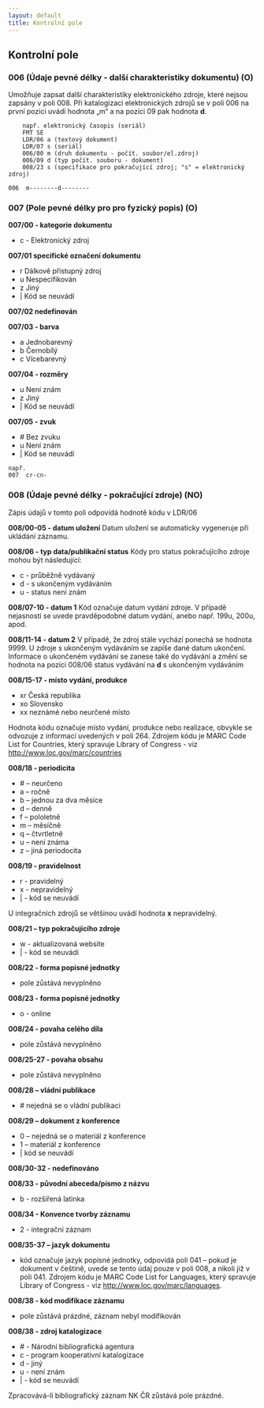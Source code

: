 ```yaml
---
layout: default
title: Kontrolní pole
---
```

## Kontrolní pole

### 006 (Údaje pevné délky - další charakteristiky dokumentu) (O)
Umožňuje zapsat další charakteristiky elektronického zdroje, které nejsou zapsány v poli 008. Při katalogizaci elektronických zdrojů se v poli 006 na první pozici uvádí hodnota „m“ a na pozici 09 pak hodnota **d**.

```
	např. elektronický časopis (seriál)
	FMT SE
	LDR/06 a (textový dokument)
	LDR/07 s (seriál)
	006/00 m (druh dokumentu - počít. soubor/el.zdroj)
	006/09 d (typ počít. souboru - dokument)
	008/23 s (specifikace pro pokračující zdroj; "s" = elektronický zdroj)

006  m--------d--------

```

### 007 (Pole pevné délky pro pro fyzický popis) (O)
**007/00 - kategorie dokumentu**
* c - Elektronický zdroj


**007/01 specifické označení dokumentu**
* r   Dálkově přístupný zdroj
* u   Nespecifikován
* z   Jiný
* \|   Kód se neuvádí


**007/02 nedefinován**


**007/03 - barva**
* a  Jednobarevný
* b  Černobílý
* c  Vícebarevný


**007/04 - rozměry**
* u   Není znám
* z   Jiný
* \|   Kód se neuvádí


**007/05 - zvuk**
* \#	Bez zvuku
* u     Není znám
* \|      Kód se neuvádí


```
např.
007  cr-cn-
```

### 008 (Údaje pevné délky - pokračující zdroje) (NO)
Zápis údajů v tomto poli odpovídá hodnotě kódu v LDR/06

**008/00-05 - datum uložení**
Datum uložení se automaticky vygeneruje při ukládání záznamu.


**008/06 - typ data/publikační status**
Kódy pro status pokračujícího zdroje mohou být následující:
* c - průběžně vydávaný
* d - s ukončeným vydáváním
* u - status není znám


**008/07-10 - datum 1**
Kód označuje datum vydání zdroje. V případě nejasností se uvede pravděpodobné datum vydání, anebo např. 199u, 200u, apod.


**008/11-14 - datum 2**
V případě, že zdroj stále vychází ponechá se hodnota 9999. U zdroje s ukončeným vydáváním se zapíše dané datum ukončení. Informace o ukončeném vydávání se zanese také do vydávání a změní se hodnota na pozici 008/06 status vydávání na **d** s ukončeným vydáváním


**008/15-17 - místo vydání, produkce**
* xr	Česká republika
* xo	Slovensko
* xx neznámé nebo neurčené místo


Hodnota kódu označuje místo vydání, produkce nebo realizace, obvykle se odvozuje z informací uvedených v poli 264. Zdrojem kódu je MARC Code List
for Countries, který spravuje Library of Congress - viz http://www.loc.gov/marc/countries


**008/18 - periodicita**
* \#  – neurčeno
* a – ročně
* b –  jednou za dva měsíce
* d – denně
* f – pololetně
* m – měsíčně
* q – čtvrtletně
* u – není známa
* z – jiná periodocita


**008/19 - pravidelnost**
*  r - pravidelný
* x - nepravidelný
* \| - kód se neuvádí


U integračních zdrojů se většinou uvádí hodnota **x** nepravidelný.


**008/21 – typ pokračujícího zdroje**
* w - aktualizovaná website
* \| - kód se neuvádí


**008/22 - forma popisné jednotky**
* pole zůstává nevyplněno


**008/23 - forma popisné jednotky**
* o - online


**008/24 - povaha celého díla**
* pole zůstává nevyplněno


**008/25-27 - povaha obsahu**
* pole zůstává nevyplněno


**008/28 – vládní publikace**
* \#    nejedná se o vládní publikaci


**008/29 – dokument z konference**
* 0 – nejedná se o materiál z konference
* 1 – materiál z konference
* \| kód se neuvádí

**008/30-32 - nedefinováno**

**008/33 - původní abeceda/písmo z názvu**
* b - rozšířená latinka

**008/34 - Konvence tvorby záznamu**
* 2 - integrační záznam

**008/35-37 – jazyk dokumentu**
* kód označuje jazyk popisné jednotky, odpovídá poli 041 – pokud je dokument v češtině, uvede se tento údaj pouze v poli 008, a nikoli již v poli 041. Zdrojem kódu je MARC Code List for Languages, který spravuje Library of Congress - viz http://www.loc.gov/marc/languages.

**008/38 - kód modifikace záznamu**
* pole zůstává prázdné, záznam nebyl modifikován

**008/38 - zdroj katalogizace**
* \# - Národní bibliografická agentura
* c - program kooperativní katalogizace
* d - jiný
* u - není znám
* \| - kód se neuvádí

Zpracovává-li bibliografický záznam NK ČR zůstává pole prázdné.
